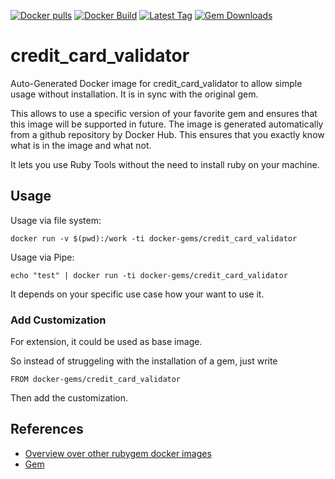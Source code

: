 [![Docker pulls](https://img.shields.io/docker/pulls/rubygem/credit_card_validator.svg)](https://hub.docker.com/r/rubygem/credit_card_validator/)
[![Docker Build](https://img.shields.io/docker/automated/rubygem/credit_card_validator.svg)](https://hub.docker.com/r/rubygem/credit_card_validator/)
[![Latest Tag](https://img.shields.io/github/tag/docker-rubygem/credit_card_validator.svg)](https://hub.docker.com/r/rubygem/credit_card_validator/)
[![Gem Downloads](https://img.shields.io/gem/dt/credit_card_validator.svg)](https://rubygems.org/gems/credit_card_validator/)
# credit_card_validator

Auto-Generated Docker image for credit_card_validator to allow simple usage without installation.
It is in sync with the original gem.

This allows to use a specific version of your favorite gem and ensures that this image will be supported in future.
The image is generated automatically from a github repository by Docker Hub.
This ensures that you exactly know what is in the image and what not.

It lets you use Ruby Tools without the need to install ruby on your machine.

## Usage

Usage via file system:

`docker run -v $(pwd):/work -ti docker-gems/credit_card_validator`

Usage via Pipe:

`echo "test" | docker run -ti docker-gems/credit_card_validator`

It depends on your specific use case how your want to use it.

### Add Customization

For extension, it could be used as base image.

So instead of struggeling with the installation of a gem, just write

`FROM docker-gems/credit_card_validator`

Then add the customization.

## References

 - [Overview over other rubygem docker images](https://github.com/thinkbot/docker-rubygem)
 - [Gem](https://rubygems.org/gems/credit_card_validator/)
